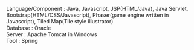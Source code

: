 Language/Component : Java, Javascript, JSP(HTML/Java), Java Servlet, Bootstrap(HTML/CSS/Javascript), Phaser(game engine written in Javascript), Tiled Map(Tile style illustrator)  
Database : Oracle  
Server : Apache Tomcat in Windows    
Tool : Spring  
